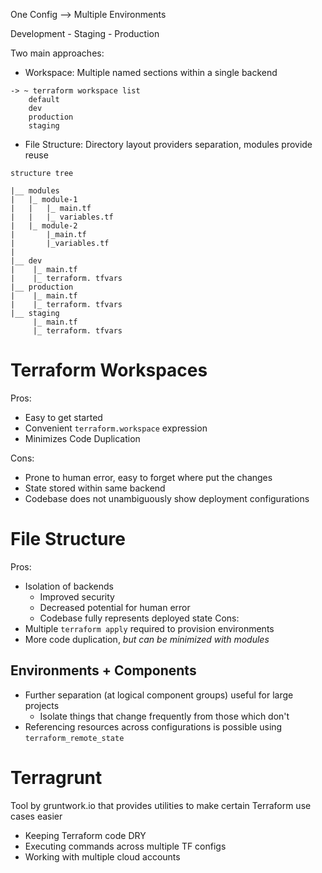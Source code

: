 
One Config --> Multiple Environments

Development - Staging - Production

Two main approaches:
- Workspace: Multiple named sections within a single backend

```
-> ~ terraform workspace list
	default
	dev
	production
	staging
```

- File Structure: Directory layout providers separation, modules provide reuse

```
structure tree

|__ modules
|   |_ module-1
|   |   |_ main.tf
|   |   |_ variables.tf
|   |_ module-2
|       |_main.tf
|       |_variables.tf
|
|__ dev
|    |_ main.tf
|    |_ terraform. tfvars
|__ production
|    |_ main.tf
|    |_ terraform. tfvars
|__ staging
     |_ main.tf
     |_ terraform. tfvars
```

# Terraform Workspaces

Pros:
- Easy to get started
- Convenient `terraform.workspace` expression
- Minimizes Code Duplication

Cons:
- Prone to human error, easy to forget where put the changes
- State stored within same backend
- Codebase does not unambiguously show deployment configurations
# File Structure

Pros:
- Isolation of backends
	- Improved security
	- Decreased potential for human error
	- Codebase fully represents deployed state
Cons:
- Multiple `terraform apply` required to provision environments 
- More code duplication, *but can be minimized with modules*

## Environments + Components

- Further separation (at logical component groups) useful for large projects
	- Isolate things that change frequently from those which don't
- Referencing resources across configurations is possible using `terraform_remote_state`

# Terragrunt 

Tool by gruntwork.io that provides utilities to make certain Terraform use cases easier

- Keeping Terraform code DRY
- Executing commands across multiple TF configs
- Working with multiple cloud accounts

